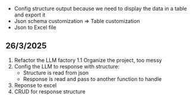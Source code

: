 
- Config structure output because we need to display the data in a table and export it
- Json schema customization => Table customization
- Json to Excel file

## 26/3/2025
1. Refactor the LLM factory 
1.1 Organize the project, too messy
2. Config the LLM to response with structure:
    - Structure is read from json
    - Response is read and pass to another function to handle
3. Reponse to excel
3. CRUD for response structure
